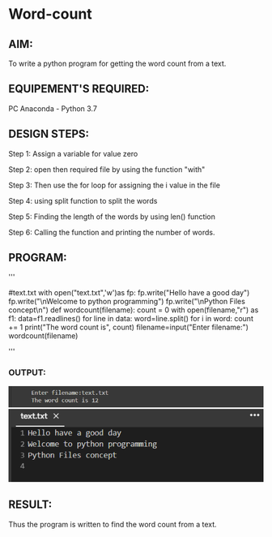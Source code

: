 # Word-count
## AIM:
To write a python program for getting the word count from a text.
## EQUIPEMENT'S REQUIRED: 
PC
Anaconda - Python 3.7

## DESIGN STEPS:

Step 1:
Assign a variable for value zero

Step 2:
open then required file by using the function "with"

Step 3:
Then use the for loop for assigning the i value in the file

Step 4:
using split function to split the words

Step 5:
Finding the length of the words by using len() function

Step 6:
Calling the function and printing the number of words.

## PROGRAM:
'''

#text.txt
with open("text.txt",'w')as fp:
  fp.write("Hello have a good day")
  fp.write("\nWelcome to python programming")
  fp.write("\nPython Files concept\n")
def wordcount(filename):
  count = 0
  with open(filename,"r") as f1:
    data=f1.readlines()
    for line in data:
      word=line.split()
      for i in word:
          count += 1
  print("The word count is", count)
filename=input("Enter filename:")
wordcount(filename)

'''
### OUTPUT:
![](idle_out.png)
![](text_out.png)

## RESULT:
Thus the program is written to find the word count from a text.
